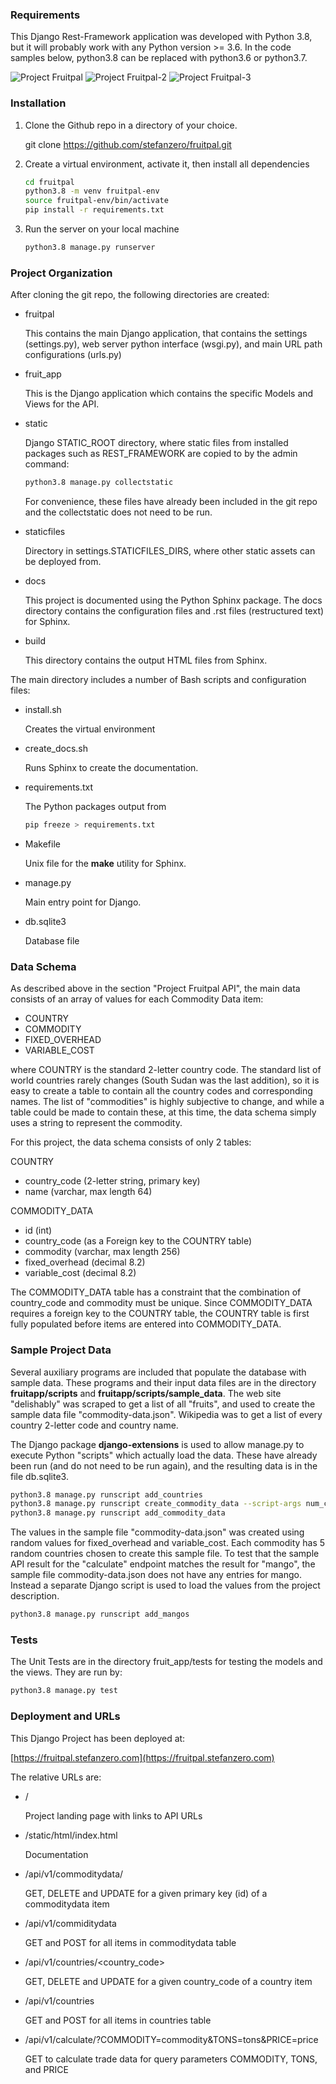 ### Requirements

This Django Rest-Framework application was developed with Python 3.8, 
but it will probably work with any Python version >= 3.6.  In the code
samples below, python3.8 can be replaced with python3.6 or python3.7.

![Project Fruitpal](https://fruitpal.stefanzero.com/static/project-fruitpal.jpg "Project Fruitpal")
![Project Fruitpal-2](https://fruitpal.stefanzero.com/static/project-fruitpal-2.jpg "Project Fruitpal-2")
![Project Fruitpal-3](https://fruitpal.stefanzero.com/static/project-fruitpal-3.jpg "Project Fruitpal-3")

### Installation

1. Clone the Github repo in a directory of your choice.

   git clone https://github.com/stefanzero/fruitpal.git

2. Create a virtual environment, activate it, then install
all dependencies

    ```bash
    cd fruitpal
    python3.8 -m venv fruitpal-env
    source fruitpal-env/bin/activate
    pip install -r requirements.txt
    ```
   
3. Run the server on your local machine

    ```bash
   python3.8 manage.py runserver 
   ```    

### Project Organization

After cloning the git repo, the following directories are created:

* fruitpal
  
  This contains the main Django application, that contains the settings
  (settings.py), web server python interface (wsgi.py), and main 
  URL path configurations (urls.py)

* fruit_app

  This is the Django application which contains the specific Models and
  Views for the API.
  
* static

  Django STATIC_ROOT directory, where static files from installed 
  packages such as REST_FRAMEWORK are copied to by the admin command:
  
  ```bash
  python3.8 manage.py collectstatic
  ```  

  For convenience, these files have already been included in the git 
  repo and the collectstatic does not need to be run.
  
* staticfiles

  Directory in settings.STATICFILES_DIRS, where other static assets can
  be deployed from.  
   
* docs

  This project is documented using the Python Sphinx package.  The docs
  directory contains the configuration files and .rst files 
  (restructured text) for Sphinx.
  
* build

  This directory contains the output HTML files from Sphinx.
  
The main directory includes a number of Bash scripts and configuration
files:

* install.sh

  Creates the virtual environment
  
* create_docs.sh

  Runs Sphinx to create the documentation.  
  
* requirements.txt

  The Python packages output from
  
  ```bash
  pip freeze > requirements.txt
  ```  
* Makefile

  Unix file for the **make** utility for Sphinx.
  
* manage.py

  Main entry point for Django.  
  
* db.sqlite3

  Database file  
  
### Data Schema

As described above in the section "Project Fruitpal API", the main data
consists of an array of values for each Commodity Data item:

* COUNTRY
* COMMODITY
* FIXED_OVERHEAD
* VARIABLE_COST

where COUNTRY is the standard 2-letter country code.  The standard list
of world countries rarely changes (South Sudan was the last addition), 
so it is easy to create a table to contain all the country codes and 
corresponding names.  The list of "commodities" is highly subjective to
change, and while a table could be made to contain these, at this time,
the data schema simply uses a string to represent the commodity.

For this project, the data schema consists of only 2 tables:

COUNTRY
* country_code (2-letter string, primary key)
* name (varchar, max length 64)

COMMODITY_DATA
* id (int)
* country_code (as a Foreign key to the COUNTRY table)
* commodity (varchar, max length 256)
* fixed_overhead (decimal 8.2)
* variable_cost (decimal 8.2)

The COMMODITY_DATA table has a constraint that the combination of 
country_code and commodity must be unique.  Since COMMODITY_DATA 
requires a foreign key to the COUNTRY table, the COUNTRY table is first 
fully populated before items are entered into COMMODITY_DATA.  
  
  
### Sample Project Data

Several auxiliary programs are included that populate the database with
sample data.  These programs and their input data files are in the 
directory **fruitapp/scripts** and **fruitapp/scripts/sample_data**.  The
web site "delishably" was scraped to get a list of all "fruits", and 
used to create the sample data file "commodity-data.json".   Wikipedia
was to get a list of every country 2-letter code and country name.  


The Django package **django-extensions** is used to allow manage.py 
to execute Python "scripts" which actually load the data.  These have
already been run (and do not need to be run again), and the resulting
data is in the file db.sqlite3.

```bash
python3.8 manage.py runscript add_countries
python3.8 manage.py runscript create_commodity_data --script-args num_countries=5 num_fruits=40
python3.8 manage.py runscript add_commodity_data
```

The values in the sample file "commodity-data.json" was created using 
random values for fixed_overhead and variable_cost.  Each commodity has
5 random countries chosen to create this sample file.  To test that 
the sample API result for the "calculate" endpoint matches
the result for "mango", the sample file commodity-data.json does not 
have any entries for mango.  Instead a separate Django script is used 
to load the values from the project description.

```bash
python3.8 manage.py runscript add_mangos
```


### Tests

The Unit Tests are in the directory fruit_app/tests for testing the 
models and the views.  They are run by:

```bash
python3.8 manage.py test
```

### Deployment and URLs

This Django Project has been deployed at:

[https://fruitpal.stefanzero.com](https://fruitpal.stefanzero.com)

The relative URLs are:

* /

  Project landing page with links to API URLs
  
* /static/html/index.html

  Documentation  

* /api/v1/commoditydata/<pk>

  GET, DELETE and UPDATE for a given primary key (id) of a commoditydata item

* /api/v1/commiditydata

  GET and POST for all items in commoditydata table
  
* /api/v1/countries/<country_code>

  GET, DELETE and UPDATE for a given country_code of a country item

* /api/v1/countries

  GET and POST for all items in countries table

* /api/v1/calculate/?COMMODITY=commodity&TONS=tons&PRICE=price

  GET to calculate trade data for query parameters COMMODITY, TONS, and
  PRICE

